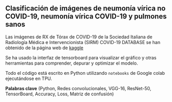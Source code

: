 ## Clasificación de imágenes de neumonía vírica no COVID-19, neumonía vírica COVID-19 y pulmones sanos

Las imágenes de RX de Tórax de COVID-19 de la Sociedad Italiana de Radiología Médica e Intervencionista (SIRM) COVID-19 DATABASE se han obtenido de la página web de [kaggle](https://www.kaggle.com/tawsifurrahman/covid19-radiography-database)

Se ha usado la interfaz de tensorboard para visualizar el gráfico y otras herramientas para comprender, depurar y optimizar el modelo.

Todo el código está escrito en Python utilizando `notebooks` de Google colab ejecutándose en TPU. 

**Palabras clave** (Python, Redes convolucionales, VGG-16, ResNet-50, TensorBoard, Accuracy, Loss, Matriz de confusión)
